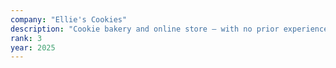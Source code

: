```yaml
---
company: "Ellie's Cookies"
description: "Cookie bakery and online store — with no prior experience in baking."
rank: 3
year: 2025
---
```


